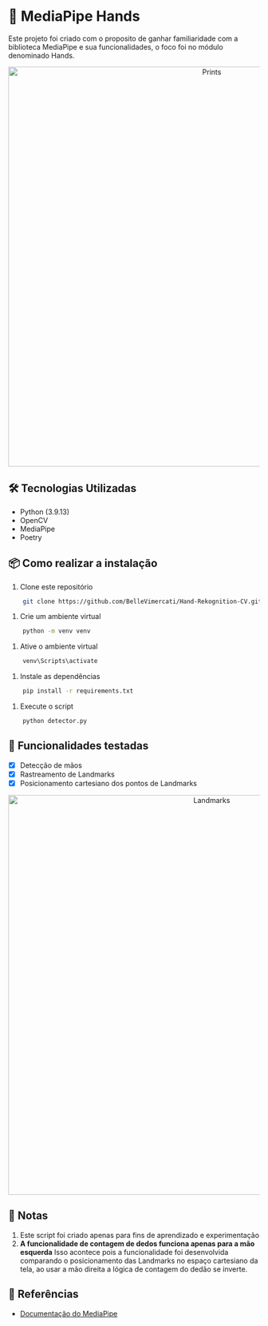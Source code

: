 # 👋 MediaPipe Hands

Este projeto foi criado com o proposito de ganhar familiaridade com a biblioteca MediaPipe e sua funcionalidades, o foco foi no módulo denominado Hands.

<div style="text-align: center;">
    <img src="img/hand_crops" alt="Prints" width="800">
</div>

## 🛠️ Tecnologias Utilizadas

- Python (3.9.13)
- OpenCV
- MediaPipe
- Poetry

## 📦 Como realizar a instalação

1. Clone este repositório

```bash
    git clone https://github.com/BelleVimercati/Hand-Rekognition-CV.git
```

1. Crie um ambiente virtual

```bash
    python -m venv venv
```

1. Ative o ambiente virtual

```bash
    venv\Scripts\activate
```

1. Instale as dependências

```bash
    pip install -r requirements.txt
```

1. Execute o script

```bash
    python detector.py
```

## 🎯 Funcionalidades testadas 

- [x] Detecção de mãos
- [x] Rastreamento de Landmarks
- [x] Posicionamento cartesiano dos pontos de Landmarks

<div style="text-align: center;">
    <img src="img/hand_landmarks" alt="Landmarks" width="800">
</div>

## 📜 Notas

1. Este script foi criado apenas para fins de aprendizado e experimentação
2. **A funcionalidade de contagem de dedos funciona apenas para a mão esquerda**
    Isso acontece pois a funcionalidade foi desenvolvida comparando o posicionamento das Landmarks no espaço cartesiano da tela, ao usar a mão direita a lógica de contagem do dedão se inverte.

## 📌 Referências

- [Documentação do MediaPipe](https://ai.google.dev/edge/mediapipe/solutions/vision/hand_landmarker?hl=pt-br)